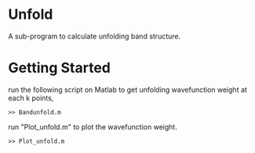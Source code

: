 # Unfold
A sub-program to calculate unfolding band structure.

# Getting Started 
run the following script on Matlab to get unfolding wavefunction weight at each k points,
```
>> Bandunfold.m
```

run "Plot_unfold.m" to plot the wavefunction weight. 
```
>> Plot_unfold.m
```
